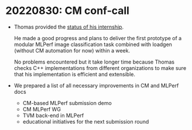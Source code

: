# 20220830: CM conf-call

* Thomas provided the [status of his internship](https://github.com/mlcommons/ck/issues/265).

  He made a good progress and plans to deliver the first prototype of a modular MLPerf image classification task combined with loadgen (without CM automation for now) within a week.
  
  No problems encountered but it take longer time because Thomas checks C++ implementations from different organizations to make sure that his implementation is efficient and extensible.

* We prepared a list of all necessary improvements in CM and MLPerf docs 
  * CM-based MLPerf submission demo
  * CM MLPerf WG
  * TVM back-end in MLPerf
  * educational initiatives for the next submission round

